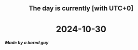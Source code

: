 <h2 align=center>The day is currently [with UTC+0]</h2>
<h1 align=center><!--TIME BEGIN-->2024-10-30<!--TIME END--></h1>
<h5>Made by a bored guy</h5>
